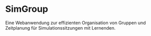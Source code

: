 # SimGroup
Eine Webanwendung zur effizienten Organisation von Gruppen und Zeitplanung für Simulationssitzungen mit Lernenden.
